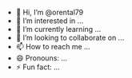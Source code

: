- 👋 Hi, I’m @orental79
- 👀 I’m interested in ...
- 🌱 I’m currently learning ...
- 💞️ I’m looking to collaborate on ...
- 📫 How to reach me ...
- 😄 Pronouns: ...
- ⚡ Fun fact: ...

<!---
orental79/orental79 is a ✨ special ✨ repository because its `README.md` (this file) appears on your GitHub profile.
You can[Design-And-Algorithm-Assignment--main.zip](https://github.com/orental79/orental79/files/15128712/Design-And-Algorithm-Assignment--main.zip)
 click the Preview link to take a look at your changes.
--->
